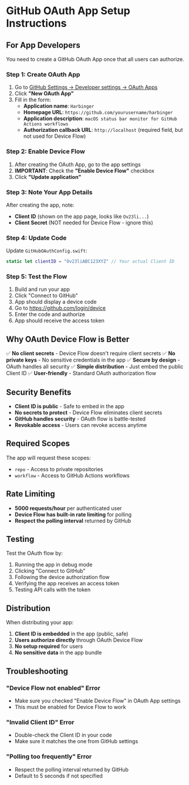 # GitHub OAuth App Setup Instructions

## For App Developers

You need to create a GitHub OAuth App once that all users can authorize.

### Step 1: Create OAuth App

1. Go to [GitHub Settings → Developer settings → OAuth Apps](https://github.com/settings/developers)
2. Click **"New OAuth App"**
3. Fill in the form:
   - **Application name**: `Harbinger`
   - **Homepage URL**: `https://github.com/yourusername/harbinger`
   - **Application description**: `macOS status bar monitor for GitHub Actions workflows`
   - **Authorization callback URL**: `http://localhost` (required field, but not used for Device Flow)

### Step 2: Enable Device Flow

1. After creating the OAuth App, go to the app settings
2. **IMPORTANT**: Check the **"Enable Device Flow"** checkbox
3. Click **"Update application"**

### Step 3: Note Your App Details

After creating the app, note:
- **Client ID** (shown on the app page, looks like `Ov23li...`)
- **Client Secret** (NOT needed for Device Flow - ignore this)

### Step 4: Update Code

Update `GitHubOAuthConfig.swift`:
```swift
static let clientID = "Ov23liABC123XYZ" // Your actual Client ID
```

### Step 5: Test the Flow

1. Build and run your app
2. Click "Connect to GitHub"
3. App should display a device code
4. Go to https://github.com/login/device
5. Enter the code and authorize
6. App should receive the access token

## Why OAuth Device Flow is Better

✅ **No client secrets** - Device Flow doesn't require client secrets
✅ **No private keys** - No sensitive credentials in the app
✅ **Secure by design** - OAuth handles all security
✅ **Simple distribution** - Just embed the public Client ID
✅ **User-friendly** - Standard OAuth authorization flow

## Security Benefits

- **Client ID is public** - Safe to embed in the app
- **No secrets to protect** - Device Flow eliminates client secrets
- **GitHub handles security** - OAuth flow is battle-tested
- **Revokable access** - Users can revoke access anytime

## Required Scopes

The app will request these scopes:
- `repo` - Access to private repositories
- `workflow` - Access to GitHub Actions workflows

## Rate Limiting

- **5000 requests/hour** per authenticated user
- **Device Flow has built-in rate limiting** for polling
- **Respect the polling interval** returned by GitHub

## Testing

Test the OAuth flow by:
1. Running the app in debug mode
2. Clicking "Connect to GitHub"
3. Following the device authorization flow
4. Verifying the app receives an access token
5. Testing API calls with the token

## Distribution

When distributing your app:
1. **Client ID is embedded** in the app (public, safe)
2. **Users authorize directly** through OAuth Device Flow
3. **No setup required** for users
4. **No sensitive data** in the app bundle

## Troubleshooting

### "Device Flow not enabled" Error
- Make sure you checked "Enable Device Flow" in OAuth App settings
- This must be enabled for Device Flow to work

### "Invalid Client ID" Error
- Double-check the Client ID in your code
- Make sure it matches the one from GitHub settings

### "Polling too frequently" Error
- Respect the polling interval returned by GitHub
- Default to 5 seconds if not specified